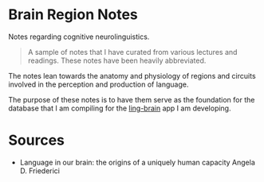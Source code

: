 # Brain Region Notes

Notes regarding cognitive neurolinguistics.

> A sample of notes that I have curated from various lectures and readings. These notes have been heavily abbreviated.

The notes lean towards the anatomy and physiology of regions and circuits involved in the perception and production of language.

The purpose of these notes is to have them serve as the foundation for the database that I am compiling for the [ling-brain](https://ling-brain.rubenasanchez.com) app I am developing.

# Sources

- Language in our brain: the origins of a uniquely human capacity
  Angela D. Friederici
